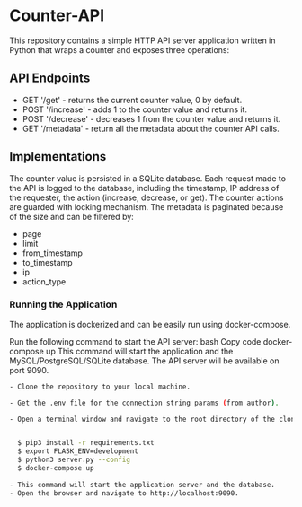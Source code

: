 # Counter-API

This repository contains a simple HTTP API server application written in Python that wraps a counter and exposes three
operations:

## API Endpoints

- GET '/get' - returns the current counter value, 0 by default.
- POST '/increase' - adds 1 to the counter value and returns it.
- POST '/decrease' - decreases 1 from the counter value and returns it.
- GET '/metadata' - return all the metadata about the counter API calls.

## Implementations

The counter value is persisted in a SQLite database.
Each request made to the API is logged to the database, including the timestamp, IP address of the requester, the
action (increase, decrease, or get).
The counter actions are guarded with locking mechanism.
The metadata is paginated because of the size and can be filtered by:

- page
- limit
- from_timestamp
- to_timestamp
- ip
- action_type

### Running the Application
The application is dockerized and can be easily run using docker-compose.

Run the following command to start the API server:
bash
Copy code
docker-compose up
This command will start the application and the MySQL/PostgreSQL/SQLite database. The API server will be available on port 9090.


```bash
- Clone the repository to your local machine.

- Get the .env file for the connection string params (from author).

- Open a terminal window and navigate to the root directory of the cloned repository.


  $ pip3 install -r requirements.txt
  $ export FLASK_ENV=development
  $ python3 server.py --config
  $ docker-compose up
  
- This command will start the application server and the database. 
- Open the browser and navigate to http://localhost:9090.
```


